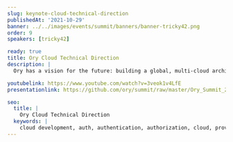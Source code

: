 ```yaml
---
slug: keynote-cloud-technical-direction
publishedAt: '2021-10-29'
banner: ../../images/events/summit/banners/banner-tricky42.png
order: 9
speakers: [tricky42]

ready: true
title: Ory Cloud Technical Direction
description: |
  Ory has a vision for the future: building a global, multi-cloud architecture set-up of Ory Cloud that uses different cloud providers. Andreas Bucksteeg will discuss this vision and questions such as: “How can we deploy and manage these services using GitHub principles?” and “How do we route traffic globally through the different clusters?”

youtubelink: https://www.youtube.com/watch?v=3veok1v4LfE
presentationlink: https://github.com/ory/summit/raw/master/Ory_Summit_21_Day_2_-_Keynote_-_Ory_Cloud_Technical_Direction.pdf

seo:
  title: |
    Ory Cloud Technical Direction
  keywords: |
    cloud development, auth, authentication, authorization, cloud, providers, traffic, route, clusters, Kubernetes
---
```

